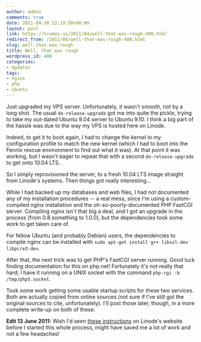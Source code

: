 ```yaml
---
author: admin
comments: true
date: 2011-04-30 22:19:58+00:00
layout: post
link: https://kromey.us/2011/04/well-that-was-rough-400.html
redirect_from: /2011/04/well-that-was-rough-400.html
slug: well-that-was-rough
title: Well, that was rough
wordpress_id: 400
categories:
- Updates
tags:
- nginx
- php
- ubuntu
---
```


Just upgraded my VPS server. Unfortunately, it wasn't smooth, not by a long shot. The usual `do-release-upgrade` got me into quite the pickle, trying to take my out-dated Ubuntu 9.04 server to Ubuntu 9.10. I think a big part of the hassle was due to the way my VPS is hosted here on Linode.

Indeed, to get it to boot again, I had to change the kernel in my configuration profile to match the new kernel (which I had to boot into the Fennix rescue environment to find out what it was). At that point it was working, but I wasn't eager to repeat that with a second `do-release-upgrade` to get onto 10.04 LTS.

So I simply reprovisioned the server, to a fresh 10.04 LTS image straight from Linode's systems. Then things got really interesting...

While I had backed up my databases and web files, I had not documented any of my installation procedures -- a real mess, since I'm using a custom-compiled nginx installation and the oh-so-poorly-documented PHP FastCGI server. Compiling nginx isn't that big a deal, and I got an upgrade in the process (from 0.8.something to 1.0.0), but the dependencies took some work to get taken care of.

For fellow Ubuntu (and probably Debian) users, the dependencies to compile nginx can be installed with `sudo apt-get install g++ libssl-dev libpcre3-dev`.

After that, the next trick was to get PHP's FastCGI server running. Good luck finding documentation for this on php.net! Fortunately it's not really that hard; I have it running on a UNIX socket with the command `php-cgi -b /tmp/php5.socket`.

Took some work getting some usable startup scripts for these two services. Both are actually copied from online sources (not sure if I've still got the original sources to cite, unfortunately). I'll post those later, though, in a more complete write-up on both of these.

**Edit 13 June 2011:** Wish I'd seen [these instructions](http://library.linode.com/troubleshooting/upgrade-to-ubuntu-10.04-lucid) on Linode's website before I started this whole process, might have saved me a lot of work and not a few headaches!
